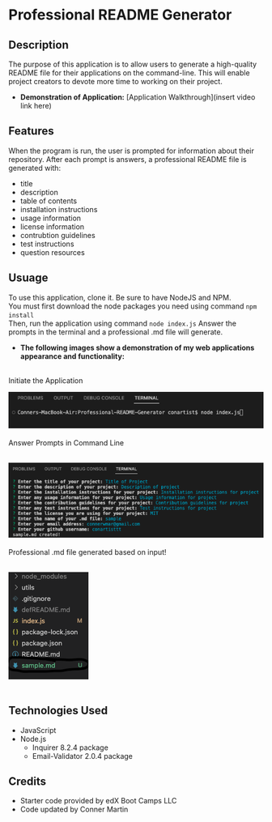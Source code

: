 # Professional README Generator

## Description

The purpose of this application is to allow users to generate a high-quality README file for their applications on the command-line. This will enable project creators to devote more time to working on their project.

* **Demonstration of Application:** [Application Walkthrough](insert video link here)

## Features

When the program is run, the user is prompted for information about their repository.
After each prompt is answers, a professional README file is generated with:
- title
- description
- table of contents
- installation instructions
- usage information
- license information
- contrubtion guidelines
- test instructions
- question resources

## Usuage

To use this application, clone it.
Be sure to have NodeJS and NPM.  
You must first download the node packages you need using command ```npm install```  
Then, run the application using command ```node index.js```
Answer the prompts in the terminal and a professional .md file will generate.

* **The following images show a demonstration of my web applications appearance and functionality:**  
<br>
Initiate the Application  
<br>

![applicaiton demo.](./assets/images/initiate.png)  
<br>
Answer Prompts in Command Line  
<br>

![applicaiton demo.](./assets/images/prompt.png)  
<br>
Professional .md file generated based on input!  
<br>

![applicaiton demo.](./assets/images/newfile.png)  
<br>

## Technologies Used

* JavaScript
* Node.js
   * Inquirer 8.2.4 package
   * Email-Validator 2.0.4 package

## Credits

* Starter code provided by edX Boot Camps LLC
* Code updated by Conner Martin
